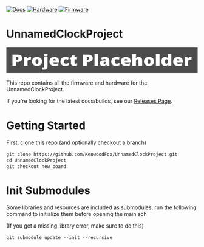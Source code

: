 [![Docs](https://github.com/KenwoodFox/UnnamedClockProject/actions/workflows/docs_workflow.yml/badge.svg)](https://github.com/KenwoodFox/UnnamedClockProject/actions/workflows/docs_workflow.yml)
[![Hardware](https://github.com/KenwoodFox/UnnamedClockProject/actions/workflows/hardware_workflow.yml/badge.svg)](https://github.com/KenwoodFox/UnnamedClockProject/actions/workflows/hardware_workflow.yml)
[![Firmware](https://github.com/KenwoodFox/UnnamedClockProject/actions/workflows/firmware_workflow.yml/badge.svg)](https://github.com/KenwoodFox/UnnamedClockProject/actions/workflows/firmware_workflow.yml)


# UnnamedClockProject

![Banner](Static/Banner.png)

This repo contains all the firmware and hardware for the UnnamedClockProject.

If you're looking for the latest docs/builds, see our [Releases Page](https://github.com/KenwoodFox/UnnamedClockProject/releases).

# Getting Started

First, clone this repo (and optionally checkout a branch)

```shell
git clone https://github.com/KenwoodFox/UnnamedClockProject.git
cd UnnamedClockProject
git checkout new_board
```

# Init Submodules

Some libraries and resources are included as submodules, run the following
command to initialize them before opening the main sch

(If you get a missing library error, make sure to do this)

```shell
git submodule update --init --recursive
```
